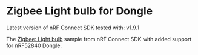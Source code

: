 # Zigbee Light bulb for Dongle

Latest version of nRF Connect SDK tested with: v1.9.1

The [Zigbee: Light bulb](https://developer.nordicsemi.com/nRF_Connect_SDK/doc/latest/nrf/samples/zigbee/light_bulb/README.html) sample from nRF Connect SDK with added support for nRF52840 Dongle.

